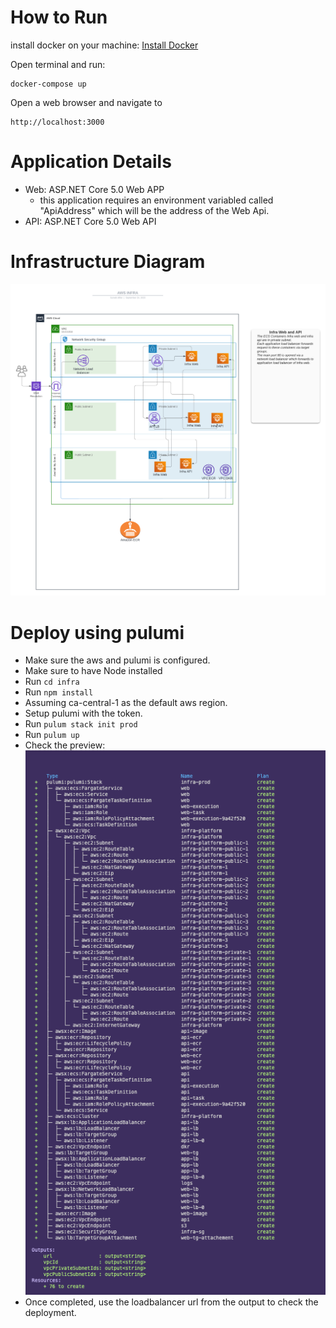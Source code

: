 # How to Run

install docker on your machine: [Install Docker](https://docs.docker.com/engine/install/)


Open terminal and run:
```
docker-compose up
```

Open a web browser and navigate to 
```
http://localhost:3000
```


# Application Details

- Web: ASP.NET Core 5.0 Web APP
  - this application requires an environment variabled called "ApiAddress" which will be the address of the Web Api.
- API: ASP.NET Core 5.0 Web API

# Infrastructure Diagram
![plot](./diagram.png)

# Deploy using pulumi
- Make sure the aws and pulumi is configured.
- Make sure to have Node installed
- Run `cd infra`
- Run `npm install`
- Assuming ca-central-1 as the default aws region.
- Setup pulumi with the token.
- Run `pulum stack init prod`
- Run `pulum up`
- Check the preview:
![plot](./preview.png)
- Once completed, use the loadbalancer url from the output to check the deployment.
